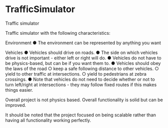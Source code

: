 # TrafficSimulator
Traffic simulator

Traffic simulator with the following characteristics:

Environment
● The environment can be represented by anything you want

Vehicles
● Vehicles should drive on roads.
● The side on which vehicles drive is not important - either left or right will do.
● Vehicles do not have to be physics-based, but can be if you want them to.
● Vehicles should obey the laws of the road
  ○ keep a safe following distance to other vehicles.
  ○ yield to other traffic at intersections.
  ○ yield to pedestrians at zebra crossings.
● Note that vehicles do not need to decide whether or not to turn left/right at intersections -
they may follow fixed routes if this makes things easier.

Overall project is not physics based. Overall functionality is solid but can be improved.

It should be noted that the project focused on being scalable rather than having all functionality working perfectly.
